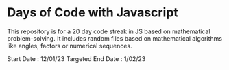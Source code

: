 # Days of Code with Javascript

This repository is for a 20 day code streak in JS based on mathematical problem-solving.
It includes random files based on mathematical algorithms like angles, factors or numerical sequences.

Start Date : 12/01/23
Targeted End Date : 1/02/23
